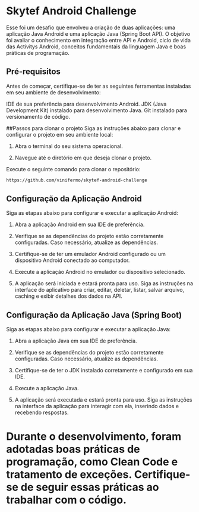 # Skytef Android Challenge

Esse foi um desafio que envolveu a criação de duas aplicações: uma aplicação Java Android e uma aplicação Java (Spring Boot API). O objetivo foi avaliar o conhecimento em integração entre API e Android, ciclo de vida das Activitys Android, conceitos fundamentais da linguagem Java e boas práticas de programação.

## Pré-requisitos
Antes de começar, certifique-se de ter as seguintes ferramentas instaladas em seu ambiente de desenvolvimento:

IDE de sua preferência para desenvolvimento Android.
JDK (Java Development Kit) instalado para desenvolvimento Java.
Git instalado para versionamento de código.

##Passos para clonar o projeto
Siga as instruções abaixo para clonar e configurar o projeto em seu ambiente local:

1. Abra o terminal do seu sistema operacional.

2. Navegue até o diretório em que deseja clonar o projeto.

Execute o seguinte comando para clonar o repositório:
```bash
https://github.com/vinifermo/skytef-android-challenge
```

## Configuração da Aplicação Android
Siga as etapas abaixo para configurar e executar a aplicação Android:

1. Abra a aplicação Android em sua IDE de preferência.

2. Verifique se as dependências do projeto estão corretamente configuradas. Caso necessário, atualize as dependências.

3. Certifique-se de ter um emulador Android configurado ou um dispositivo Android conectado ao computador.

4. Execute a aplicação Android no emulador ou dispositivo selecionado.

5. A aplicação será iniciada e estará pronta para uso. Siga as instruções na interface do aplicativo para criar, editar, deletar, listar, salvar arquivo, caching e exibir detalhes dos dados na API.

## Configuração da Aplicação Java (Spring Boot)
Siga as etapas abaixo para configurar e executar a aplicação Java:

1. Abra a aplicação Java em sua IDE de preferência.

2. Verifique se as dependências do projeto estão corretamente configuradas. Caso necessário, atualize as dependências.

3. Certifique-se de ter o JDK instalado corretamente e configurado em sua IDE.

4. Execute a aplicação Java.

5. A aplicação será executada e estará pronta para uso. Siga as instruções na interface da aplicação para interagir com ela, inserindo dados e recebendo respostas.

# Durante o desenvolvimento, foram adotadas boas práticas de programação, como Clean Code e tratamento de exceções. Certifique-se de seguir essas práticas ao trabalhar com o código.
